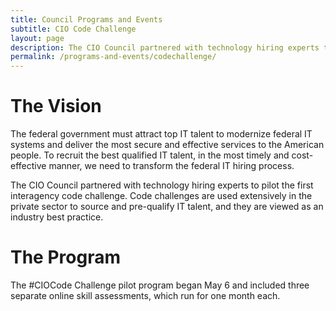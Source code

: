 ```yaml
---
title: Council Programs and Events
subtitle: CIO Code Challenge
layout: page
description: The CIO Council partnered with technology hiring experts to pilot the first interagency code challenge.
permalink: /programs-and-events/codechallenge/
---
```


# The Vision
The federal government must attract top IT talent to modernize federal IT systems and deliver the most secure and effective services to the American people. To recruit the best qualified IT talent, in the most timely and cost-effective manner, we need to transform the federal IT hiring process.

The CIO Council partnered with technology hiring experts to pilot the first interagency code challenge. Code challenges are used extensively in the private sector to source and pre-qualify IT talent, and they are viewed as an industry best practice.

# The Program

The #CIOCode Challenge pilot program began May 6 and included three separate online skill assessments, which run for one month each.
